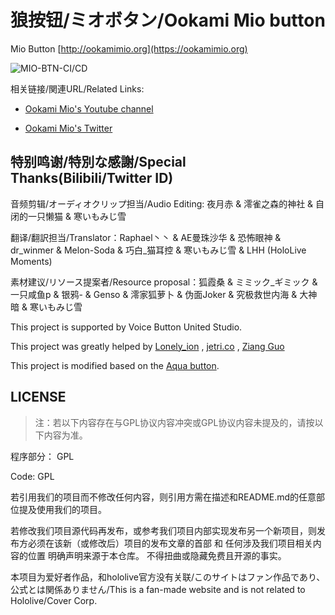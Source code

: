 # 狼按钮/ミオボタン/Ookami Mio button

Mio Button [http://ookamimio.org](https://ookamimio.org)

![MIO-BTN-CI/CD](https://github.com/MioButton/MioButton/workflows/MIO-BTN-CI/CD/badge.svg)

相关链接/関連URL/Related Links:

* [Ookami Mio's Youtube channel](https://www.youtube.com/channel/UCp-5t9SrOQwXMU7iIjQfARg)

* [Ookami Mio's Twitter](https://twitter.com/ookamimio)

## 特别鸣谢/特別な感謝/Special Thanks(Bilibili/Twitter ID)

音频剪辑/オーディオクリップ担当/Audio Editing: 夜月赤 & 澪雀之森的神社 & 自闭的一只懒猫 & 寒いもみじ雪

翻译/翻訳担当/Translator：Raphael丶丶 & AE曼珠沙华 & 恐怖眼神 & dr_winmer & Melon-Soda & 巧白_猫耳控 & 寒いもみじ雪 & LHH (HoloLive Moments)

素材建议/リソース提案者/Resource proposal：狐霞桑 & ミミック_ギミック & 一只咸鱼p & 银鸦- & Genso & 澪家狐萝卜 & 伪面Joker & 究极救世内海 & 大神暗 & 寒いもみじ雪

This project is supported by Voice Button United Studio.

This project was greatly helped by [Lonely_ion](https://github.com/lonelyion) , [jetri.co](https://twitter.com/dragonjetmkii?s=09) , [Ziang Guo](https://twitter.com/ziang_guo?s=09)

This project is modified based on the [Aqua button](https://github.com/zyzsdy/aqua-button).

## LICENSE

> 注：若以下内容存在与GPL协议内容冲突或GPL协议内容未提及的，请按以下内容为准。

程序部分： GPL

Code: GPL

若引用我们的项目而不修改任何内容，则引用方需在描述和README.md的任意部位提及使用我们的项目。

若修改我们项目源代码再发布，或参考我们项目内部实现发布另一个新项目，则发布方必须在该新（或修改后）项目的发布文章的首部 和 任何涉及我们项目相关内容的位置 明确声明来源于本仓库。
不得扭曲或隐藏免费且开源的事实。


<!-- 音频部分: 引用 [Hololive 二次创作条款](https://www.hololive.tv/terms).

Audio: Under [Hololive's Fan Work Guidelines](https://en.hololive.tv/terms). -->

本项目为爱好者作品，和hololive官方没有关联/このサイトはファン作品であり、公式とは関係ありません/This is a fan-made website and is not related to Hololive/Cover Corp.
